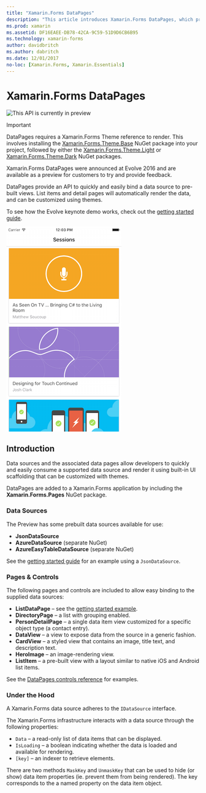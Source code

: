 ```yaml
---
title: "Xamarin.Forms DataPages"
description: "This article introduces Xamarin.Forms DataPages, which provide an API to quickly and easily bind a data source to pre-built views."
ms.prod: xamarin
ms.assetid: DF16EAEE-DB78-42CA-9C59-51D9D6CB6B95
ms.technology: xamarin-forms
author: davidbritch
ms.author: dabritch
ms.date: 12/01/2017
no-loc: [Xamarin.Forms, Xamarin.Essentials]
---
```


# Xamarin.Forms DataPages

![This API is currently in preview](~/media/shared/preview.png)

> [!IMPORTANT]
> DataPages requires a Xamarin.Forms Theme reference to render. This involves installing the [Xamarin.Forms.Theme.Base](https://www.nuget.org/packages/Xamarin.Forms.Theme.Base/) NuGet package into your project, followed by either the [Xamarin.Forms.Theme.Light](https://www.nuget.org/packages/Xamarin.Forms.Theme.Light/) or [Xamarin.Forms.Theme.Dark](https://www.nuget.org/packages/Xamarin.Forms.Theme.Dark/) NuGet packages.

Xamarin.Forms DataPages were announced at Evolve 2016 and are available as a
preview for customers to try and provide feedback.

DataPages provide an API to quickly and easily bind a data source
to pre-built views. List items and detail pages
will automatically render the data, and can be customized using themes.

To see how the Evolve keynote demo works, check out the
[getting started guide](get-started.md).

[![DataPages Sample Application](images/demo-sml.png)](images/demo.png#lightbox "DataPages Sample Application")

## Introduction

Data sources and the associated data pages allow developers to quickly
and easily consume a supported data source and render it using built-in
UI scaffolding that can be customized with themes.

DataPages are added to a Xamarin.Forms application by including
the **Xamarin.Forms.Pages** NuGet package.

### Data Sources

The Preview has some prebuilt data sources available for use:

* **JsonDataSource**
* **AzureDataSource** (separate NuGet)
* **AzureEasyTableDataSource** (separate NuGet)

See the [getting started guide](get-started.md) for an example
using a `JsonDataSource`.

### Pages & Controls

The following pages and controls are included to allow easy binding
to the supplied data sources:

* **ListDataPage** – see the [getting started example](get-started.md).
* **DirectoryPage** – a list with grouping enabled.
* **PersonDetailPage** – a single data item view customized for a specific object type (a contact entry).
* **DataView** – a view to expose data from the source in a generic fashion.
* **CardView** – a styled view that contains an image, title text, and description text.
* **HeroImage** – an image-rendering view.
* **ListItem** – a pre-built view with a layout similar to native iOS and Android list items.

See the [DataPages controls reference](controls.md) for examples.

### Under the Hood

A Xamarin.Forms data source adheres to the `IDataSource` interface.

The Xamarin.Forms infrastructure interacts with a data source through
the following properties:

* `Data` – a read-only list of data items that can be displayed.
* `IsLoading` – a boolean indicating whether the data is loaded and available for rendering.
* `[key]` – an indexer to retrieve elements.

There are two methods `MaskKey` and `UnmaskKey` that can be used
to hide (or show) data item properties (ie. prevent them from being rendered).
The key corresponds to the a named property on the data item object.
